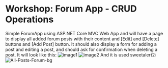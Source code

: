 # Workshop: Forum App - CRUD Operations

Simple ForumApp using ASP.NET Core MVC Web App and will have a page to display all added forum posts with their content and [Edit] and [Delete] buttons and [Add Post] button. It should also display a form for adding a post and editing a post, and should ask for confirmation when deleting a post. It will look like this:
![image1](https://user-images.githubusercontent.com/81187988/194538139-aa3474a6-7d54-4c13-8433-89884729efdb.png)
![image2](https://user-images.githubusercontent.com/81187988/194537168-9187f77c-97f5-477f-93c7-c7e3ca61125d.png)
And it is used sweetalert2:
![All-Posts-Forum-bg](https://user-images.githubusercontent.com/81187988/194864597-acbc5b47-9f87-4cdf-8532-45dee41e1243.png)

